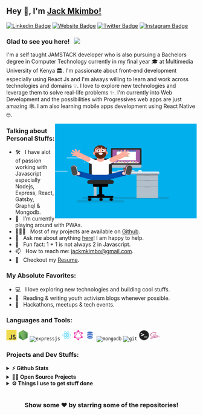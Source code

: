 ## Hey 👋, I'm [Jack Mkimbo!](https://github.com/mkimbo/)

[![Linkedin Badge](https://img.shields.io/badge/-LinkedIn-0e76a8?style=flat-square&logo=Linkedin&logoColor=white)](https://linkedin.com/in/jackmkimbo)
[![Website Badge](https://img.shields.io/badge/Website-3b5998?style=flat-square&logo=google-chrome&logoColor=white)](https://jack-mkimbo.netlify.app/)
[![Twitter Badge](https://img.shields.io/badge/-Twitter-00acee?style=flat-square&logo=Twitter&logoColor=white)](https://twitter.com/JackMkimbo)
[![Instagram Badge](https://img.shields.io/badge/-Instagram-e4405f?style=flat-square&logo=Instagram&logoColor=white)](https://instagram.com/jack_robinz/)

### Glad to see you here! &nbsp; ![](https://visitor-badge.glitch.me/badge?page_id=mkimbo.mkimbo&style=flat-square&color=0088cc)

I'm a self taught JAMSTACK developer who is also pursuing a Bachelors degree in Computer Technology currently in my final year 🎓 at Multimedia University of Kenya 🏛. I'm passionate about front-end development especially using React Js and I'm always willing to learn and work across technologies and domains 💡. I love to explore new technologies and leverage them to solve real-life problems ✨. I'm currently into Web Development and the possibilities with Progressives web apps are just amazing 🕸️. I am also learning mobile apps development using React Native 🤓.

<img align="right" height="250" width="375" alt="" src="https://raw.githubusercontent.com/mkimbo/mkimbo/master/gifs/coder.gif" />

### Talking about Personal Stuffs:

- 🛠 &nbsp; I have alot of passion working with Javascript especially Nodejs, Express, React, Gatsby, Graphql & Mongodb.
- 🚀 &nbsp; I’m currently playing around with PWAs.
- 👨🏻‍💻 &nbsp; Most of my projects are available on [Github](https://github.com/mkimbo).
- 💬 &nbsp; Ask me about anything [here](https://github.com/mkimbo/mkimbo/issues/)! I am happy to help.
- 👾 &nbsp; Fun fact: 1 + 1 is not always 2 in Javascript.
- 📫 &nbsp; How to reach me: jackmkimbo@gmail.com.
- 📝 &nbsp; Checkout my [Resume](https://github.com/mkimbo/mkimbo/blob/master/resume.pdf).

### My Absolute Favorites:

- 💻 &nbsp; I love exploring new technologies and building cool stuffs.
- 📰 &nbsp; Reading & writing youth activism blogs whenever possible.
- 🍕 &nbsp; Hackathons, meetups & tech events.

### Languages and Tools:

<code><img height="27" src="https://raw.githubusercontent.com/github/explore/80688e429a7d4ef2fca1e82350fe8e3517d3494d/topics/javascript/javascript.png" alt="javascript"></code>
<code><img height="27" src="https://raw.githubusercontent.com/github/explore/80688e429a7d4ef2fca1e82350fe8e3517d3494d/topics/nodejs/nodejs.png" alt="nodejs"></code>
<code><img height="27" src="https://devicons.github.io/devicon/devicon.git/icons/express/express-original.svg" alt="expressjs"></code>
<code><img height="27" src="https://raw.githubusercontent.com/github/explore/80688e429a7d4ef2fca1e82350fe8e3517d3494d/topics/react/react.png" alt="react"></code>
<code><img height="27" src="https://raw.githubusercontent.com/github/explore/80688e429a7d4ef2fca1e82350fe8e3517d3494d/topics/graphql/graphql.png" alt="graphql"></code>
<code><img height="27" src="https://raw.githubusercontent.com/github/explore/80688e429a7d4ef2fca1e82350fe8e3517d3494d/topics/sql/sql.png" alt="sql"></code>
<code><img height="27" src="https://encrypted-tbn0.gstatic.com/images?q=tbn%3AANd9GcSTTzPAw-55ssm1Im594xYZ9eRQu2JylrkYLg&usqp=CAU" alt="mongodb"></code>
<code><img height="27" src="https://devicons.github.io/devicon/devicon.git/icons/git/git-original.svg" alt="git"></code>
<code><img height="27" src="https://raw.githubusercontent.com/github/explore/80688e429a7d4ef2fca1e82350fe8e3517d3494d/topics/terminal/terminal.png" alt="terminal"></code>
<code><img height="25" src="https://raw.githubusercontent.com/github/explore/80688e429a7d4ef2fca1e82350fe8e3517d3494d/topics/sass/sass.png" alt="sass"></code>

### Projects and Dev Stuffs:

<details>	
  <summary><b>⚡ Github Stats</b></summary>

<img height="180em" src="https://github-readme-stats.vercel.app/api?username=mkimbo&show_icons=true&hide_border=true" />
<img height="180em" src="https://github-readme-stats.vercel.app/api/top-langs/?username=mkimbo&exclude_repo=KNN-Image-Classification&show_icons=true&hide_border=true&layout=compact&langs_count=8"/>
</details>

<details>
  <summary><b>🧑‍🚀 Open Source Projects</b></summary>

  <br />
  <table>
    <thead align="center">
      <tr border: none;>
        <td><b>💻 Projects</b></td>
        <td><b>🌟 Stars</b></td>
        <td><b>🍴 Forks</b></td>
        <td><b>🐛 Issues</b></td>
        <td><b>🔔 Pull Requests</b></td>
        <td><b>👨‍💻 Language</b></td>
      </tr>
    </thead>
    <tbody>
      <tr>
	      <td><a href="https://github.com/mkimbo/colosoulmusic"><b>🚀 colosoulmusic</b></a></td>
        <td><img alt="Stars" src="https://img.shields.io/github/stars/mkimbo/colosoulmusic?style=flat-square&labelColor=343b41"/></td>
        <td><img alt="Forks" src="https://img.shields.io/github/forks/mkimbo/colosoulmusic?style=flat-square&labelColor=343b41"/></td>
        <td><img alt="Issues" src="https://img.shields.io/github/issues/mkimbo/colosoulmusic?style=flat-square"/></td>
        <td><img alt="Pull Requests" src="https://img.shields.io/github/issues-pr/mkimbo/colosoulmusic?style=flat-square"/></td>
        <td><img alt="Language" src="https://img.shields.io/github/languages/top/mkimbo/colosoulmusic?style=flat-square"/></td>
      </tr>
      <tr>
	      <td><a href="https://github.com/mkimbo/mkimbo-personal-website"><b>💸 jackmkimbo-portfolio</b></a></td>
        <td><img alt="Stars" src="https://img.shields.io/github/stars/mkimbo/mkimbo-personal-website?style=flat-square&labelColor=343b41"/></td>
        <td><img alt="Forks" src="https://img.shields.io/github/forks/mkimbo/mkimbo-personal-website?style=flat-square&labelColor=343b41"/></td>
        <td><img alt="Issues" src="https://img.shields.io/github/issues/mkimbo/mkimbo-personal-website?style=flat-square"/></td>
        <td><img alt="Pull Requests" src="https://img.shields.io/github/issues-pr/mkimbo/mkimbo-personal-website?style=flat-square"/></td>
        <td><img alt="Language" src="https://img.shields.io/github/languages/top/mkimbo/mkimbo-personal-website?label=javascript&style=flat-square"/></td>
      </tr>
      <tr>
	      <td><a href="https://github.com/mkimbo/hyreads-gatsby-blog"><b>🤓 awesome-hyreads-blog</b></a></td>
        <td><img alt="Stars" src="https://img.shields.io/github/stars/mkimbo/hyreads-gatsby-blog?style=flat-square&labelColor=343b41"/></td>
        <td><img alt="Forks" src="https://img.shields.io/github/forks/mkimbo/hyreads-gatsby-blog?style=flat-square&labelColor=343b41"/></td>
        <td><img alt="Issues" src="https://img.shields.io/github/issues/mkimbo/hyreads-gatsby-blog?style=flat-square"/></td>
        <td><img alt="Pull Requests" src="https://img.shields.io/github/issues-pr/mkimbo/hyreads-gatsby-blog?style=flat-square"/></td>
        <td><img alt="Language" src="https://img.shields.io/github/languages/top/mkimbo/hyreads-gatsby-blog?label=javascript&style=flat-square"/></td> 
      </tr>
    </tbody>
  </table>
  <br />
</details>
 
<details>	
  <br />
  <summary><b>⚙️ Things I use to get stuff done</b></summary>
  	<ul>
  	    <li><b>OS:</b> Windows 10</li>
	    <li><b>Laptop: </b> HP Elitebook (i5)</li>
  	    <li><b>Browser: </b> Firefox Developer Edition</li>
	    <li><b>Code Editor:</b> VSCode - The best editor out there</li>
	    <li><b>To Stay Updated:</b> Dev.to, Medium and Twitter</li>
	    <br />
	</ul>	
</details>

#

<div align="center">

### Show some ❤️ by starring some of the repositories!

</div>
